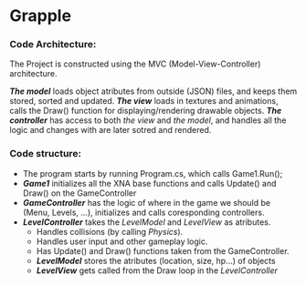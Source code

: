 # Grapple

### Code Architecture:

The Project is constructed using the MVC (Model-View-Controller) architecture.

**_The model_** loads object atributes from outside (JSON) files, and keeps them stored, sorted and updated.
**_The view_** loads in textures and animations, calls the Draw() function for displaying/rendering drawable objects.
**_The controller_** has access to both _the view_ and _the model_, and handles all the logic and changes with are later sotred and rendered.

### Code structure:

- The program starts by running Program.cs, which calls Game1.Run();
- **_Game1_** initializes all the XNA base functions and calls Update() and Draw() on the GameController
- **_GameController_** has the logic of where in the game we should be (Menu, Levels, ...), initializes and calls coresponding controllers.
- **_LevelController_** takes the _LevelModel_ and _LevelView_ as atributes. 
	- Handles collisions (by calling _Physics_).
	- Handles user input and other gameplay logic.
	- Has Update() and Draw() functions taken from the GameController.
	- **_LevelModel_** stores the atributes (location, size, hp...) of objects
	- **_LevelView_** gets called from the Draw loop in the _LevelController_

